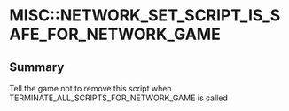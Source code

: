 # MISC::NETWORK_SET_SCRIPT_IS_SAFE_FOR_NETWORK_GAME

## Summary
Tell the game not to remove this script when TERMINATE_ALL_SCRIPTS_FOR_NETWORK_GAME is called